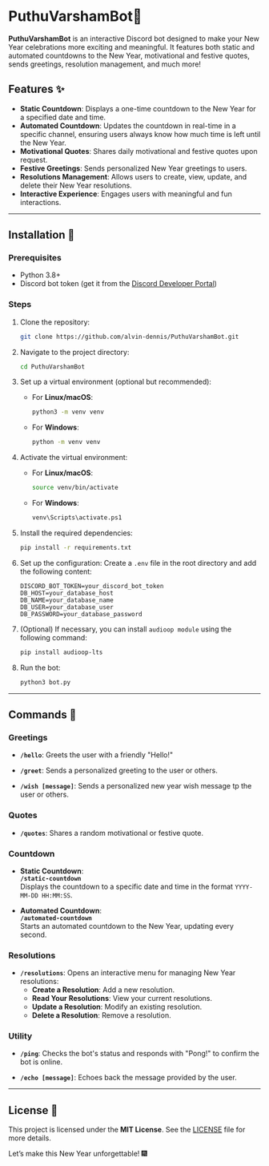 # PuthuVarshamBot🎉

**PuthuVarshamBot** is an interactive Discord bot designed to make your New Year celebrations more exciting and meaningful. It features both static and automated countdowns to the New Year, motivational and festive quotes, sends greetings, resolution management, and much more!

## Features ✨

- **Static Countdown**: Displays a one-time countdown to the New Year for a specified date and time.
- **Automated Countdown**: Updates the countdown in real-time in a specific channel, ensuring users always know how much time is left until the New Year.
- **Motivational Quotes**: Shares daily motivational and festive quotes upon request.
- **Festive Greetings**: Sends personalized New Year greetings to users.
- **Resolutions Management**: Allows users to create, view, update, and delete their New Year resolutions.
- **Interactive Experience**: Engages users with meaningful and fun interactions.

---

## Installation 🚀

### Prerequisites
- Python 3.8+
- Discord bot token (get it from the [Discord Developer Portal](https://discord.com/developers/applications))  

### Steps

1. Clone the repository:
    ```bash
    git clone https://github.com/alvin-dennis/PuthuVarshamBot.git
    ```

2. Navigate to the project directory:
    ```bash
    cd PuthuVarshamBot
    ```

3. Set up a virtual environment (optional but recommended):
    - For **Linux/macOS**:
      ```bash
      python3 -m venv venv
      ```
    - For **Windows**:
      ```bash
      python -m venv venv
      ```

4. Activate the virtual environment:
    - For **Linux/macOS**:
      ```bash
      source venv/bin/activate
      ```
    - For **Windows**:
      ```bash
      venv\Scripts\activate.ps1
      ```

5. Install the required dependencies:
    ```bash
    pip install -r requirements.txt
    ```

6. Set up the configuration:
    Create a `.env` file in the root directory and add the following content:
    ```env
    DISCORD_BOT_TOKEN=your_discord_bot_token
    DB_HOST=your_database_host
    DB_NAME=your_database_name
    DB_USER=your_database_user
    DB_PASSWORD=your_database_password
    ```

7. (Optional) If necessary, you can install `audioop module` using the following command:
    ```bash
    pip install audioop-lts
    ```

8. Run the bot:
    ```bash
    python3 bot.py
    ```
---

## Commands 📜

### Greetings
- **`/hello`**: Greets the user with a friendly "Hello!"

- **`/greet`**: Sends a personalized greeting to the user or others.

- **`/wish [message]`**: Sends a personalized new year wish message tp the user or others.

### Quotes
- **`/quotes`**: Shares a random motivational or festive quote.

### Countdown
- **Static Countdown**:  
  **`/static-countdown`**  
  Displays the countdown to a specific date and time in the format `YYYY-MM-DD HH:MM:SS`.

- **Automated Countdown**:  
  **`/automated-countdown`**  
  Starts an automated countdown to the New Year, updating every second.

### Resolutions
- **`/resolutions`**: Opens an interactive menu for managing New Year resolutions:
  - **Create a Resolution**: Add a new resolution.
  - **Read Your Resolutions**: View your current resolutions.
  - **Update a Resolution**: Modify an existing resolution.
  - **Delete a Resolution**: Remove a resolution.

### Utility
- **`/ping`**: Checks the bot's status and responds with "Pong!" to confirm the bot is online.

- **`/echo [message]`**: Echoes back the message provided by the user.

---

## License 📝

This project is licensed under the **MIT License**. See the [LICENSE](LICENSE) file for more details.


Let’s make this New Year unforgettable! 🎆

